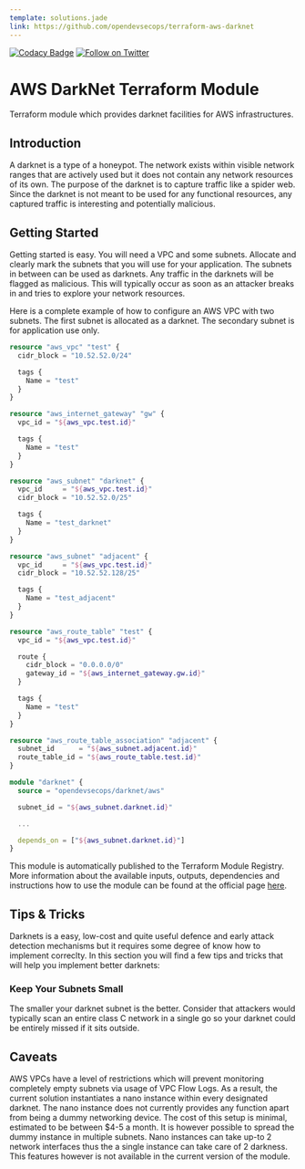 ```yaml
---
template: solutions.jade
link: https://github.com/opendevsecops/terraform-aws-darknet
---
```

[![Codacy Badge](https://api.codacy.com/project/badge/Grade/38c901d1e0b64b8e8fa7d44241763d3d)](https://www.codacy.com/app/OpenDevSecOps/terraform-aws-darknet?utm_source=github.com&amp;utm_medium=referral&amp;utm_content=opendevsecops/terraform-aws-darknet&amp;utm_campaign=Badge_Grade)
[![Follow on Twitter](https://img.shields.io/twitter/follow/opendevsecops.svg?logo=twitter)](https://twitter.com/opendevsecops)

# AWS DarkNet Terraform Module

Terraform module which provides darknet facilities for AWS infrastructures.

## Introduction

A darknet is a type of a honeypot. The network exists within visible network ranges that are actively used but it does not contain any network resources of its own. The purpose of the darknet is to capture traffic like a spider web. Since the darknet is not meant to be used for any functional resources, any captured traffic is interesting and potentially malicious.

## Getting Started

Getting started is easy. You will need a VPC and some subnets. Allocate and clearly mark the subnets that you will use for your application. The subnets in between can be used as darknets. Any traffic in the darknets will be flagged as malicious. This will typically occur as soon as an attacker breaks in and tries to explore your network resources.

Here is a complete example of how to configure an AWS VPC with two subnets. The first subnet is allocated as a darknet. The secondary subnet is for application use only.

```terraform
resource "aws_vpc" "test" {
  cidr_block = "10.52.52.0/24"

  tags {
    Name = "test"
  }
}

resource "aws_internet_gateway" "gw" {
  vpc_id = "${aws_vpc.test.id}"

  tags {
    Name = "test"
  }
}

resource "aws_subnet" "darknet" {
  vpc_id     = "${aws_vpc.test.id}"
  cidr_block = "10.52.52.0/25"

  tags {
    Name = "test_darknet"
  }
}

resource "aws_subnet" "adjacent" {
  vpc_id     = "${aws_vpc.test.id}"
  cidr_block = "10.52.52.128/25"

  tags {
    Name = "test_adjacent"
  }
}

resource "aws_route_table" "test" {
  vpc_id = "${aws_vpc.test.id}"

  route {
    cidr_block = "0.0.0.0/0"
    gateway_id = "${aws_internet_gateway.gw.id}"
  }

  tags {
    Name = "test"
  }
}

resource "aws_route_table_association" "adjacent" {
  subnet_id      = "${aws_subnet.adjacent.id}"
  route_table_id = "${aws_route_table.test.id}"
}

module "darknet" {
  source = "opendevsecops/darknet/aws"

  subnet_id = "${aws_subnet.darknet.id}"

  ...

  depends_on = ["${aws_subnet.darknet.id}"]
}
```

This module is automatically published to the Terraform Module Registry. More information about the available inputs, outputs, dependencies and instructions how to use the module can be found at the official page [here](https://registry.terraform.io/modules/opendevsecops/darknet).

## Tips & Tricks

Darknets is a easy, low-cost and quite useful defence and early attack detection mechanisms but it requires some degree of know how to implement correclty. In this section you will find a few tips and tricks that will help you implement better darknets:

### Keep Your Subnets Small

The smaller your darknet subnet is the better. Consider that attackers would typically scan an entire class C network in a single go so your darknet could be entirely missed if it sits outside.

## Caveats

AWS VPCs have a level of restrictions which will prevent monitoring completely empty subnets via usage of VPC Flow Logs. As a result, the current solution instantiates a nano instance within every designated darknet. The nano instance does not currently provides any function apart from being a dummy networking device. The cost of this setup is minimal, estimated to be between $4-5 a month. It is however possible to spread the dummy instance in multiple subnets. Nano instances can take up-to 2 network interfaces thus the a single instance can take care of 2 darkness. This features however is not available in the current version of the module.
